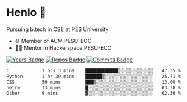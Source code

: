 
# Henlo 🌊

Pursuing b.tech in CSE at PES University

 - 🌐 Member of ACM PESU-ECC
 - 👨‍💻 Mentor in Hackerspace PESU-ECC

 [![Years Badge](https://badges.pufler.dev/years/bwaklog)](https://badges.pufler.dev) 
 [![Repos Badge](https://badges.pufler.dev/repos/bwaklog)](https://badges.pufler.dev)
 [![Commits Badge](https://badges.pufler.dev/commits/monthly/bwaklog)](https://badges.pufler.dev)

<!--START_SECTION:waka-->

```txt
C            3 hrs 3 mins    ████████████░░░░░░░░░░░░░   47.35 %
Python       1 hr 39 mins    ██████▒░░░░░░░░░░░░░░░░░░   25.71 %
CSS          50 mins         ███▒░░░░░░░░░░░░░░░░░░░░░   13.00 %
netrw        13 mins         █░░░░░░░░░░░░░░░░░░░░░░░░   03.38 %
Other        9 mins          ▓░░░░░░░░░░░░░░░░░░░░░░░░   02.36 %
```

<!--END_SECTION:waka-->
